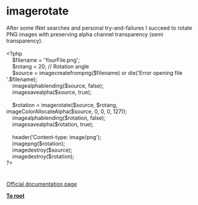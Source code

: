 # imagerotate




<div class="phpcode"><span class="html">
After some INet searches and personal try-and-failures I succeed to rotate PNG images with preserving alpha channel transparency (semi transparency).<br><br><span class="default">&lt;?php<br>&#xA0; &#xA0; $filename </span><span class="keyword">= </span><span class="string">&apos;YourFile.png&apos;</span><span class="keyword">;<br>&#xA0; &#xA0; </span><span class="default">$rotang </span><span class="keyword">= </span><span class="default">20</span><span class="keyword">; </span><span class="comment">// Rotation angle<br>&#xA0; &#xA0; </span><span class="default">$source </span><span class="keyword">= </span><span class="default">imagecreatefrompng</span><span class="keyword">(</span><span class="default">$filename</span><span class="keyword">) or die(</span><span class="string">&apos;Error opening file &apos;</span><span class="keyword">.</span><span class="default">$filename</span><span class="keyword">);<br>&#xA0; &#xA0; </span><span class="default">imagealphablending</span><span class="keyword">(</span><span class="default">$source</span><span class="keyword">, </span><span class="default">false</span><span class="keyword">);<br>&#xA0; &#xA0; </span><span class="default">imagesavealpha</span><span class="keyword">(</span><span class="default">$source</span><span class="keyword">, </span><span class="default">true</span><span class="keyword">);<br><br>&#xA0; &#xA0; </span><span class="default">$rotation </span><span class="keyword">= </span><span class="default">imagerotate</span><span class="keyword">(</span><span class="default">$source</span><span class="keyword">, </span><span class="default">$rotang</span><span class="keyword">, </span><span class="default">imageColorAllocateAlpha</span><span class="keyword">(</span><span class="default">$source</span><span class="keyword">, </span><span class="default">0</span><span class="keyword">, </span><span class="default">0</span><span class="keyword">, </span><span class="default">0</span><span class="keyword">, </span><span class="default">127</span><span class="keyword">));<br>&#xA0; &#xA0; </span><span class="default">imagealphablending</span><span class="keyword">(</span><span class="default">$rotation</span><span class="keyword">, </span><span class="default">false</span><span class="keyword">);<br>&#xA0; &#xA0; </span><span class="default">imagesavealpha</span><span class="keyword">(</span><span class="default">$rotation</span><span class="keyword">, </span><span class="default">true</span><span class="keyword">);<br><br>&#xA0; &#xA0; </span><span class="default">header</span><span class="keyword">(</span><span class="string">&apos;Content-type: image/png&apos;</span><span class="keyword">);<br>&#xA0; &#xA0; </span><span class="default">imagepng</span><span class="keyword">(</span><span class="default">$rotation</span><span class="keyword">);<br>&#xA0; &#xA0; </span><span class="default">imagedestroy</span><span class="keyword">(</span><span class="default">$source</span><span class="keyword">);<br>&#xA0; &#xA0; </span><span class="default">imagedestroy</span><span class="keyword">(</span><span class="default">$rotation</span><span class="keyword">);<br></span><span class="default">?&gt;</span>
</span>
</div>
  

#

[Official documentation page](https://www.php.net/manual/en/function.imagerotate.php)

**[To root](/README.md)**